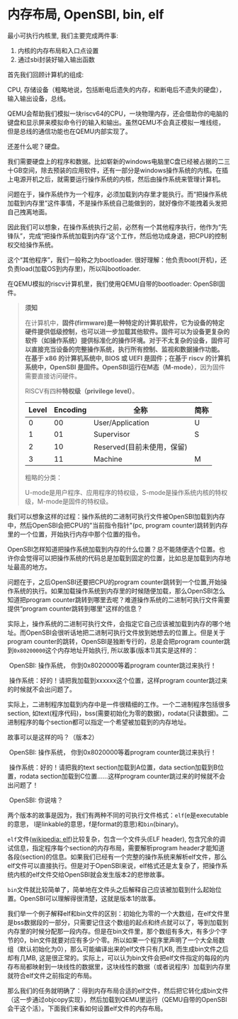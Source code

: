 # 内存布局, OpenSBI, bin, elf

最小可执行内核里, 我们主要完成两件事:

1. 内核的内存布局和入口点设置
2. 通过sbi封装好输入输出函数

首先我们回顾计算机的组成: 

CPU, 存储设备（粗略地说，包括断电后遗失的内存，和断电后不遗失的硬盘），输入输出设备，总线。

QEMU会帮助我们模拟一块riscv64的CPU，一块物理内存，还会借助你的电脑的键盘和显示屏来模拟命令行的输入和输出。虽然QEMU不会真正模拟一堆线缆，但是总线的通信功能也在QEMU内部实现了。

还差什么呢？硬盘。

我们需要硬盘上的程序和数据。比如崭新的windows电脑里C盘已经被占据的二三十GB空间，除去预装的应用软件，还有一部分是windows操作系统的内核。在插上电源开机之后，就需要运行操作系统的内核，然后由操作系统来管理计算机。

问题在于，操作系统作为一个程序，必须加载到内存里才能执行。而“把操作系统加载到内存里”这件事情，不是操作系统自己能做到的，就好像你不能拽着头发把自己拽离地面。

因此我们可以想象，在操作系统执行之前，必然有一个其他程序执行，他作为“先锋队”，完成“把操作系统加载到内存“这个工作，然后他功成身退，把CPU的控制权交给操作系统。

这个“其他程序”，我们一般称之为bootloader. 很好理解：他负责boot(开机)，还负责load(加载OS到内存里)，所以叫bootloader.

在QEMU模拟的riscv计算机里，我们使用QEMU自带的bootloader: OpenSBI固件。

>  **须知**
>
> 在计算机中，**固件(firmware)**是一种特定的计算机软件，它为设备的特定硬件提供低级控制，也可以进一步加载其他软件。固件可以为设备更复杂的软件（如操作系统）提供标准化的操作环境。对于不太复杂的设备，固件可以直接充当设备的完整操作系统，执行所有控制、监视和数据操作功能。 在基于 x86 的计算机系统中, BIOS 或 UEFI 是固件；在基于 riscv 的计算机系统中，OpenSBI 是固件。OpenSBI运行在**M态（M-mode）**，因为固件需要直接访问硬件。
>
> RISCV有四种**特权级（privilege level）**。
>
> | Level | Encoding | 全称                       | 简称 |
> | ----- | -------- | -------------------------- | ---- |
> | 0     | 00       | User/Application           | U    |
> | 1     | 01       | Supervisor                 | S    |
> | 2     | 10       | Reserved(目前未使用，保留) |      |
> | 3     | 11       | Machine                    | M    |
>
> 粗略的分类：
>
> U-mode是用户程序、应用程序的特权级，S-mode是操作系统内核的特权级，M-mode是固件的特权级。

我们可以想象这样的过程：操作系统的二进制可执行文件被OpenSBI加载到内存中，然后OpenSBI会把CPU的"当前指令指针"(pc, program counter)跳转到内存里的一个位置，开始执行内存中那个位置的指令。

OpenSBI怎样知道把操作系统加载到内存的什么位置？总不能随便选个位置。也许你会觉得可以把操作系统的代码总是加载到固定的位置，比如总是加载到内存地址最高的地方。

问题在于，之后OpenSBI还要把CPU的program counter跳转到一个位置,开始操作系统的执行。如果加载操作系统到内存里的时候随便加载，那么OpenSBI怎么知道把program counter跳转到哪里去呢？难道操作系统的二进制可执行文件需要提供“program counter跳转到哪里"这样的信息？

实际上，操作系统的二进制可执行文件，会指定它自己应该被加载到内存的哪个地址。而OpenSBI会很听话地把二进制可执行文件放到她想去的位置上。但是关于program counter的跳转，OpenSBI是独断专行的，总是会把program counter跳到`0x80200000`这个内存地址开始执行, 所以故事(版本1)其实是这样的：

​	OpenSBI: 操作系统， 你到0x8020000等着program counter跳过来执行！

​	操作系统：好的！请把我加载到xxxxxx这个位置，这样program counter跳过来的时候就不会出问题了。

实际上，二进制程序加载到内存中是一件很精细的工作。一个二进制程序包括很多section, 如text(程序代码)，bss(需要初始化为零的数据)，rodata(只读数据)。二进制程序的每个section都可以指定一个希望被加载到的内存地址。

故事可以是这样的吗？（版本2）

​	OpenSBI: 操作系统， 你到0x8020000等着program counter跳过来执行！

​	操作系统：好的！请把我的text section加载到A位置，data section加载到B位置，rodata section加载到C位置......这样program counter跳过来的时候就不会出问题了！

​	OpenSBI: 你说啥？	

两个版本的故事是因为，我们有两种不同的可执行文件格式：`elf`(e是executable的意思， l是linkable的意思，f是format的意思)和`bin`(binary)。

`elf`文件([wikipedia: elf](https://en.wikipedia.org/wiki/Executable_and_Linkable_Format))比较复杂，包含一个文件头(ELF header), 包含冗余的调试信息，指定程序每个section的内存布局，需要解析program header才能知道各段(section)的信息。如果我们已经有一个完整的操作系统来解析elf文件，那么elf文件可以直接执行。但是对于OpenSBI来说，elf格式还是太复杂了，把操作系统内核的elf文件交给OpenSBI就会发生版本2的悲惨故事。

`bin`文件就比较简单了，简单地在文件头之后解释自己应该被加载到什么起始位置。OpenSBI可以理解得很清楚，这就是版本1的故事。

我们举一个例子解释elf和bin文件的区别：初始化为零的一个大数组，在elf文件里是bss数据段的一部分，只需要记住这个数组的起点和终点就可以了，等到加载到内存里的时候分配那一段内存。但是在bin文件里，那个数组有多大，有多少个字节的0，bin文件就要对应有多少个零。所以如果一个程序里声明了一个大全局数组（默认初始化为0），那么可能编译出来的elf文件只有几KB, 而生成bin文件之后却有几MB, 这是很正常的。实际上，可以认为bin文件会把elf文件指定的每段的内存布局都映射到一块线性的数据里，这块线性的数据（或者说程序）加载到内存里就符合elf文件之前指定的布局。

那么我们的任务就明确了：得到内存布局合适的elf文件，然后把它转化成bin文件（这一步通过objcopy实现），然后加载到QEMU里运行（QEMU自带的OpenSBI会干这个活）。下面我们来看如何设置elf文件的内存布局。